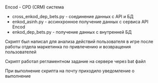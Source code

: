 Encod - CPD (CRM) система

* cross_enkod_dep_bets.py - соединение данных с API и БД
* enkod_asinh.py - ассинхронное получение данных с сервиса API Encod
* enkod_dep_bets.py - получение данных с внутренней БД 

Скрипт был написал для анализа действий пользователя в игре после работы отдела маркетинка по привлечению и возвращения пользователей 

Скрипт работал регламентном задание на сервере через bat файл

При выполнение скрипта на почту приходило уведомление о выполнение
